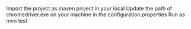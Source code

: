 Import the project as maven project in your local
Update the path of chromedriver.exe on your machine in the configuration.properties
Run as mvn test
